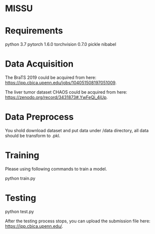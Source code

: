 # MISSU
# Requirements
python 3.7
pytorch 1.6.0
torchvision 0.7.0
pickle
nibabel
# Data Acquisition
The BraTS 2019 could be acquired from here: https://ipp.cbica.upenn.edu/jobs/104051508197051009.

The liver tumor dataset CHAOS could be acquired from here: https://zenodo.org/record/3431873#.YwFeQi_4jUp.
# Data Preprocess
You shold download dataset and put data under /data directory, all data should be transform to .pkl.
# Training
Please using following commands to train a model.

python train.py
# Testing

python test.py

After the testing process stops, you can upload the submission file here: https://ipp.cbica.upenn.edu/.
